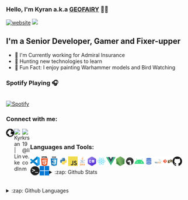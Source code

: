 ### Hello, I'm Kyran a.k.a [GEOFAIRY][website] 🙋‍♂️

[![website](https://img.shields.io/website?style=for-the-badge&url=http%3A%2F%2Fkyranstagg.co.nz)](http://kyranstagg.co.nz/)
[![](https://img.shields.io/badge/OOP-Overrated-orange?style=for-the-badge&logo=appveyor)]()

## I'm a Senior Developer, Gamer and Fixer-upper

- 💼 I'm Currently working for Admiral Insurance
- 💪 Hunting new technologies to learn
- 🎨 Fun Fact: I enjoy painting Warhammer models and Bird Watching

### Spotify Playing 🎧
&nbsp; <br> [![Spotify](https://novatorem-bp2l7f2qr.vercel.app/api/spotify)](https://open.spotify.com/user/1295376350)

### Connect with me:

[<img align="left" alt="kyranstagg.co.nz" width="22px" src="https://raw.githubusercontent.com/iconic/open-iconic/master/svg/globe.svg" />][website]
[<img align="left" alt="Kyran | LinkedIn" width="22px" src="https://cdn.jsdelivr.net/npm/simple-icons@v3/icons/linkedin.svg" />][linkedin]
[<img align="left" alt="krs19@live.com" width="22px" src="https://cdn.jsdelivr.net/npm/simple-icons@3.5.0/icons/microsoftoutlook.svg" />][email]

<br />

### Languages and Tools:

<img align="left" alt="Visual Studio Code" width="26px" src="https://raw.githubusercontent.com/github/explore/80688e429a7d4ef2fca1e82350fe8e3517d3494d/topics/visual-studio-code/visual-studio-code.png" />
<img align="left" alt="HTML5" width="26px" src="https://raw.githubusercontent.com/github/explore/80688e429a7d4ef2fca1e82350fe8e3517d3494d/topics/html/html.png" />
<img align="left" alt="CSS3" width="26px" src="https://raw.githubusercontent.com/github/explore/80688e429a7d4ef2fca1e82350fe8e3517d3494d/topics/css/css.png" />
<img align="left" alt="Python" width="26px" src="https://raw.githubusercontent.com/github/explore/80688e429a7d4ef2fca1e82350fe8e3517d3494d/topics/python/python.png">
<img align="left" alt="JavaScript" width="26px" src="https://raw.githubusercontent.com/github/explore/80688e429a7d4ef2fca1e82350fe8e3517d3494d/topics/javascript/javascript.png" />
<img align="left" alt="Java" width="26px" src="https://raw.githubusercontent.com/github/explore/80688e429a7d4ef2fca1e82350fe8e3517d3494d/topics/java/java.png" />
<img align="left" alt="C#" width="26px" src="https://raw.githubusercontent.com/github/explore/80688e429a7d4ef2fca1e82350fe8e3517d3494d/topics/csharp/csharp.png" />
<img align="left" alt="React" width="26px" src="https://raw.githubusercontent.com/github/explore/80688e429a7d4ef2fca1e82350fe8e3517d3494d/topics/react/react.png" />
<img align="left" alt="Vue" width="26px" src="https://raw.githubusercontent.com/github/explore/80688e429a7d4ef2fca1e82350fe8e3517d3494d/topics/vue/vue.png">
<img align="left" alt="Node.js" width="26px" src="https://raw.githubusercontent.com/github/explore/80688e429a7d4ef2fca1e82350fe8e3517d3494d/topics/nodejs/nodejs.png" />
<img align="left" alt="Deno" width="26px" src="https://raw.githubusercontent.com/github/explore/361e2821e2dea67711cde99c9c40ed357061cf27/topics/deno/deno.png" />
<img align="left" alt="Android" width="26px" src="https://raw.githubusercontent.com/github/explore/80688e429a7d4ef2fca1e82350fe8e3517d3494d/topics/android/android.png" />
<img align="left" alt="SQL" width="26px" src="https://raw.githubusercontent.com/github/explore/80688e429a7d4ef2fca1e82350fe8e3517d3494d/topics/sql/sql.png" />
<img align="left" alt="MySQL" width="26px" src="https://raw.githubusercontent.com/github/explore/80688e429a7d4ef2fca1e82350fe8e3517d3494d/topics/mysql/mysql.png" />
<img align="left" alt="Git" width="26px" src="https://raw.githubusercontent.com/github/explore/80688e429a7d4ef2fca1e82350fe8e3517d3494d/topics/git/git.png" />
<img align="left" alt="GitHub" width="26px" src="https://raw.githubusercontent.com/github/explore/78df643247d429f6cc873026c0622819ad797942/topics/github/github.png" />
<img align="left" alt="Terminal" width="26px" src="https://raw.githubusercontent.com/github/explore/80688e429a7d4ef2fca1e82350fe8e3517d3494d/topics/terminal/terminal.png" />
<img align="left" alt="Windows" width="26px" src="https://raw.githubusercontent.com/github/explore/80688e429a7d4ef2fca1e82350fe8e3517d3494d/topics/windows/windows.png" />

<br />
<br />

<details>
  <summary>:zap: Github Stats</summary>

  <img style="margin-right: 100%" align="left" alt="GEOFAIRY's Github Stats" src="https://github-readme-stats.vercel.app/api?username=GEOFAIRY&count_private=true&show_icons=true&theme=colbalt" />
</details>

<br />
<br />

<details>
  <summary>:zap: Github Languages</summary>

  <img align="left" alt="GEOFAIRY's Github Languages" src="https://github-readme-stats.vercel.app/api/top-langs/?username=anuraghazra&card_width=495" />
</details>

<br />


[EPL]: https://educationpayroll.co.nz/
[website]: http://kyranstagg.co.nz/
[linkedin]: https://linkedin.com/in/kyran-stagg
[email]: mailto:krs19@live.com/
